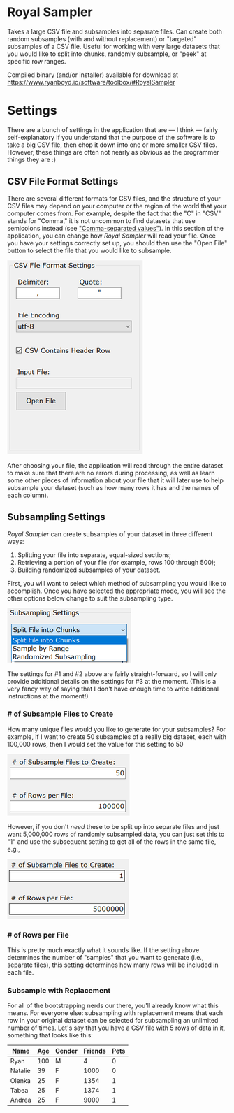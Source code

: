 # Royal Sampler
Takes a large CSV file and subsamples into separate files. Can create both random subsamples (with and without replacement) or "targeted" subsamples of a CSV file. Useful for working with very large datasets that you would like to split into chunks, randomly subsample, or "peek" at specific row ranges.

Compiled binary (and/or installer) available for download at https://www.ryanboyd.io/software/toolbox/#RoyalSampler

# Settings
There are a bunch of settings in the application that are — I think — fairly self-explanatory if you understand that the purpose of the software is to take a big CSV file, then chop it down into one or more smaller CSV files. However, these things are often not nearly as obvious as the programmer things they are :)

## CSV File Format Settings
There are several different formats for CSV files, and the structure of your CSV files may depend on your computer or the region of the world that your computer comes from. For example, despite the fact that the "C" in "CSV" stands for "Comma," it is not uncommon to find datasets that use semicolons instead (see ["Comma-separated values"](https://en.wikipedia.org/wiki/Comma-separated_values)). In this section of the application, you can change how *Royal Sampler* will read your file. Once you have your settings correctly set up, you should then use the "Open File" button to select the file that you would like to subsample.

![CSV Settings](https://github.com/ryanboyd/Royal-Sampler/blob/main/readme%20miscellany/csv_settings.png)

After choosing your file, the application will read through the entire dataset to make sure that there are no errors during processing, as well as learn some other pieces of information about your file that it will later use to help subsample your dataset (such as how many rows it has and the names of each column).

## Subsampling Settings

*Royal Sampler* can create subsamples of your dataset in three different ways:

1) Splitting your file into separate, equal-sized sections;
2) Retrieving a portion of your file (for example, rows 100 through 500);
3) Building randomized subsamples of your dataset.

First, you will want to select which method of subsampling you would like to accomplish. Once you have selected the appropriate mode, you will see the other options below change to suit the subsampling type.

![Subsampling Mode](https://github.com/ryanboyd/Royal-Sampler/blob/main/readme%20miscellany/subsampling_mode_settings.png)

The settings for #1 and #2 above are fairly straight-forward, so I will only provide additional details on the settings for #3 at the moment. (This is a very fancy way of saying that I don't have enough time to write additional instructions at the moment!)

### # of Subsample Files to Create

How many unique files would you like to generate for your subsamples? For example, if I want to create 50 subsamples of a really big dataset, each with 100,000 rows, then I would set the value for this setting to 50

![Number of Samples 50x100k](https://github.com/ryanboyd/Royal-Sampler/blob/main/readme%20miscellany/subsampling_50x100k.png)

However, if you don't *need* these to be split up into separate files and just want 5,000,000 rows of randomly subsampled data, you can just set this to "1" and use the subsequent setting to get all of the rows in the same file, e.g.,

![Number of Samples 1x5M](https://github.com/ryanboyd/Royal-Sampler/blob/main/readme%20miscellany/subsampling_1x5M.png)

### # of Rows per File

This is pretty much exactly what it sounds like. If the setting above determines the number of "samples" that you want to generate (i.e., separate files), this setting determines how many rows will be included in each file.

### Subsample with Replacement

For all of the bootstrapping nerds our there, you'll already know what this means. For everyone else: subsampling with replacement means that each row in your original dataset can be selected for subsampling an unlimited number of times. Let's say that you have a CSV file with 5 rows of data in it, something that looks like this:

|Name	|Age	|Gender	|Friends	|Pets	|
|---	|---	|---	|---	|---	|
|Ryan	|100	|M	|4	|0	|
|Natalie	|39	|F	|1000	|0	|
|Olenka	|25	|F	|1354	|1	|
|Tabea	|25	|F	|1374	|1	|
|Andrea	|25	|F	|9000	|1	|